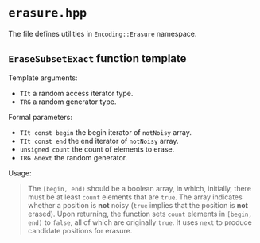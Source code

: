# `erasure.hpp`

The file defines utilities in `Encoding::Erasure` namespace.

## `EraseSubsetExact` function template

Template arguments:

- `TIt` a random access iterator type.
- `TRG` a random generator type.

Formal parameters:

- `TIt const begin` the begin iterator of `notNoisy` array.
- `TIt const end` the end iterator of `notNoisy` array.
- `unsigned count` the count of elements to erase.
- `TRG &next` the random generator.

Usage:

> The `[begin, end)` should be a boolean array, in which, initially, there must be at least `count` elements that are `true`. The array indicates whether a position is **not** noisy (`true` implies that the position is **not** erased). Upon returning, the function sets `count` elements in `[begin, end)` to `false`, all of which are originally `true`. It uses `next` to produce candidate positions for erasure.
